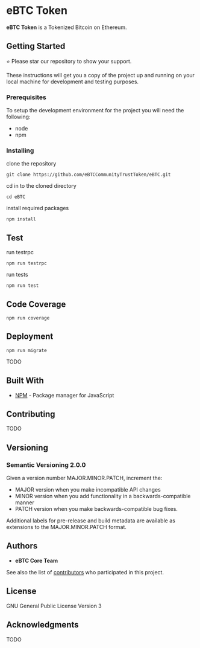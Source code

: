 # eBTC Token

**eBTC Token** is a Tokenized Bitcoin on Ethereum.

## Getting Started

:star: Please star our repository to show your support.

These instructions will get you a copy of the project up and running on your local machine for development and testing purposes.


### Prerequisites

To setup the development environment for the project you will need the following:
 * node
 * npm

### Installing

clone the repository

```commandline
git clone https://github.com/eBTCCommunityTrustToken/eBTC.git
```

cd in to the cloned directory

```commandline
cd eBTC
```

install required packages

```commandline
npm install
```

## Test

run testrpc

```commandline
npm run testrpc
```

run tests

```commandline
npm run test
```

## Code Coverage

```commandline
npm run coverage
```

## Deployment

```commandline
npm run migrate
```

TODO

## Built With

* [NPM](https://www.npmjs.com/) -  Package manager for JavaScript

## Contributing

TODO

## Versioning

### Semantic Versioning 2.0.0

Given a version number MAJOR.MINOR.PATCH, increment the:

* MAJOR version when you make incompatible API changes
* MINOR version when you add functionality in a backwards-compatible manner
* PATCH version when you make backwards-compatible bug fixes.

Additional labels for pre-release and build metadata are available as extensions to the MAJOR.MINOR.PATCH format.

## Authors

* **eBTC Core Team**

See also the list of [contributors](https://github.com/eBTCCommunityTrustToken/eBTC/graphs/contributors) who participated in this project.

## License

GNU General Public License Version 3

## Acknowledgments

TODO
